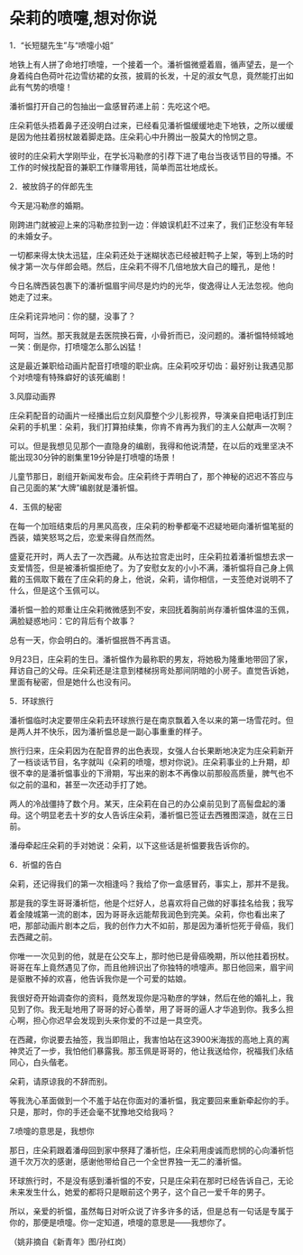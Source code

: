 # 朵莉的喷嚏,想对你说

1．“长短腿先生”与“喷嚏小姐” 

地铁上有人拼了命地打喷嚏，一个接着一个。潘祈愠微蹙着眉，循声望去，是一个身着纯白色荷叶花边雪纺裙的女孩，披肩的长发，十足的淑女气息，竟然能打出如此有气势的喷嚏！ 

潘祈愠打开自己的包抽出一盒感冒药递上前：先吃这个吧。 

庄朵莉低头捂着鼻子还没明白过来，已经看见潘祈愠缓缓地走下地铁，之所以缓缓是因为他拄着拐杖跛着脚走路。庄朵莉心中升腾出一股莫大的怜悯之意。 

彼时的庄朵莉大学刚毕业，在学长冯勒彦的引荐下进了电台当夜话节目的导播。不工作的时候找配音的兼职工作赚零用钱，简单而茁壮地成长。 

2．被放鸽子的伴郎先生 

今天是冯勒彦的婚期。 

刚跨进门就被迎上来的冯勒彦拉到一边：伴娘误机赶不过来了，我们正愁没有年轻的未婚女子。 

一切都来得太快太迅猛，庄朵莉还处于迷糊状态已经被赶鸭子上架，等到上场的时候才第一次与伴郎会晤。然后，庄朵莉不得不几倍地放大自己的瞳孔，是他！ 

今日名牌西装包裹下的潘祈愠眉宇间尽是灼灼的光华，俊逸得让人无法忽视。他向她走了过来。 

庄朵莉诧异地问：你的腿，没事了？ 

呵呵，当然。那天我就是去医院换石膏，小骨折而已，没问题的。潘祈愠特倾城地一笑：倒是你，打喷嚏怎么那么凶猛！ 

这是最近兼职给动画片配音打喷嚏的职业病。庄朵莉咬牙切齿：最好别让我遇见那个对喷嚏有特殊癖好的该死编剧！ 

3.风靡动画界 

庄朵莉配音的动画片一经播出后立刻风靡整个少儿影视界，导演亲自把电话打到庄朵莉的手机里：朵莉，我们打算拍续集，你肯不肯再为我们的主人公献声一次啊？ 

可以。但是我想见见那个一直隐身的编剧，我得和他说清楚，在以后的戏里坚决不能出现30分钟的剧集里19分钟是打喷嚏的场景！ 

儿童节那日，剧组开新闻发布会。庄朵莉终于弄明白了，那个神秘的迟迟不答应与自己见面的某“大牌”编剧就是潘祈愠。 

4．玉佩的秘密 

在每一个加班结束后的月黑风高夜，庄朵莉的粉拳都毫不迟疑地砸向潘祈愠笔挺的西装，嬉笑怒骂之后，恋爱来得自然而然。 

盛夏花开时，两人去了一次西藏。从布达拉宫走出时，庄朵莉拉着潘祈愠想去求一支爱情签，但是被潘祈愠拒绝了。为了安慰女友的小小不满，潘祈愠将自己身上佩戴的玉佩取下戴在了庄朵莉的身上，他说，朵莉，请你相信，一支签绝对说明不了什么，但是这个玉佩可以。 

潘祈愠一脸的郑重让庄朵莉微微感到不安，来回抚着胸前尚存潘祈愠体温的玉佩，满脸疑惑地问：它的背后有个故事？ 

总有一天，你会明白的。潘祈愠抿唇不再言语。 

9月23日，庄朵莉的生日。潘祈愠作为最称职的男友，将她极为隆重地带回了家，拜访自己的父母。庄朵莉还是注意到楼梯拐弯处那间阴暗的小房子。直觉告诉她，里面有秘密，但是她什么也没有问。 

5．环球旅行 

潘祈愠临时决定要带庄朵莉去环球旅行是在南京飘着入冬以来的第一场雪花时。但是两人并不快乐，因为潘祈愠总是一副心事重重的样子。 

旅行归来，庄朵莉因为在配音界的出色表现，女强人台长果断地决定为庄朵莉新开了一档谈话节目，名字就叫《朵莉的喷嚏，想对你说》。庄朵莉事业的上升期，却很不幸的是潘祈愠事业的下滑期，写出来的剧本不再像以前那般高质量，脾气也不似之前的温和，甚至一次还动手打了她。 

两人的冷战僵持了数个月。某天，庄朵莉在自己的办公桌前见到了高髻盘起的潘母。这个明显老去十岁的女人告诉庄朵莉，潘祈愠已签证去西雅图深造，就在三日前。 

潘母牵起庄朵莉的手对她说：朵莉，以下这些话是祈愠要我告诉你的。 

6．祈愠的告白 

朵莉，还记得我们的第一次相逢吗？我给了你一盒感冒药，事实上，那并不是我。 

那是我的孪生哥哥潘祈恺，他是个烂好人，总喜欢将自己做的好事挂名给我；我写着金陵城第一流的剧本，因为哥哥永远能帮我润色到完美。朵莉，你也看出来了吧，那部动画片剧本之后，我的创作力大不如前，那是因为潘祈恺死于骨癌，我们去西藏之前。 

你唯一一次见到的他，就是在公交车上，那时他已是骨癌晚期，所以他拄着拐杖。哥哥在车上竟然遇见了你，而且他辨识出了你独特的喷嚏声。那日他回来，眉宇间是驱散不掉的欢喜，他告诉我你是一个可爱的姑娘。 

我很好奇开始调查你的资料，竟然发现你是冯勒彦的学妹，然后在他的婚礼上，我见到了你。我无耻地用了哥哥的好心善举，用了哥哥的逼人才华追到你。我多么担心啊，担心你迟早会发现到头来你爱的不过是一具空壳。 

在西藏，你说要去抽签，我当即阻止，我害怕站在这3900米海拔的高地上真的离神灵近了一步，我怕他们暴露我。那玉佩是哥哥的，他让我送给你，祝福我们永结同心，白头偕老。 

朵莉，请原谅我的不辞而别。 

等我洗心革面做到一个不羞于站在你面对的潘祈愠，我定要回来重新牵起你的手。只是，那时，你的手还会毫不犹豫地交给我吗？ 

7.喷嚏的意思是，我想你 

那日，庄朵莉跟着潘母回到家中祭拜了潘祈恺，庄朵莉用虔诚而悲悯的心向潘祈恺道千次万次的感谢，感谢他带给自己一个全世界独一无二的潘祈愠。 

环球旅行时，不是没有感到潘祈愠的不安，只是庄朵莉在那时已经告诉自己，无论未来发生什么，她爱的都将只是眼前这个男子，这个自己一爱千年的男子。 

所以，亲爱的祈愠，虽然每日对听众说了许多许多的话，但是总有一句话是专属于你的，那便是喷嚏。你一定知道，喷嚏的意思是——我想你了。 

（姚非摘自《新青年》图/孙红岗）